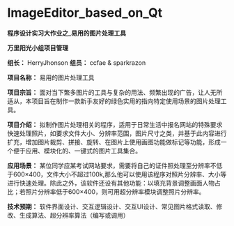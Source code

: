 # ImageEditor_based_on_Qt
**程序设计实习大作业之_易用的图片处理工具**

**万里阳光小组项目管理**

**组长：** HerryJhonson **组员：** ccfae & sparkrazon

**项目名称：** 易用的图片处理工具

**项目宗旨：** 面对当下繁多图片的工具与复杂的用法、频繁出现的广告，让人无所适从，本项目旨在制作一款新手友好的绿色实用的指向特定使用场景的图片处理工具。

**项目介绍：** 拟制作图片处理相关的程序，适用于日常生活中报名网站的特殊要求快速处理照片，如要求文件大小、分辨率范围，图片尺寸之类，并基于此内容进行扩充，增加图片裁剪、拼接、旋转、在图片上使用画图功能做标记等功能，形成一个便于应用、模块化的、一键式的图片工具集合。

**应用场景：** 某位同学应某考试网站要求，需要将自己的证件照处理至分辨率不低于600×400，文件大小不超过100k,那么他可以使用该程序对照片分辨率、大小等进行快速处理。除此之外，该软件还设有其他功能：以填充背景调整画面人物占比；若照片分辨率低于600×400，则可用超分辨率模块调整照片分辨率。

**技术预期：** 软件界面设计、交互逻辑设计、交互UI设计、常见图片格式读取、修改、生成算法、超分辨率算法（编写或调用）

